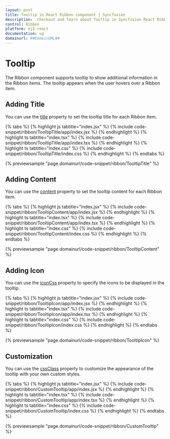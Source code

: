```yaml
---
layout: post
title: Tooltip in React Ribbon component | Syncfusion
description:  Checkout and learn about Tooltip in Syncfusion React Ribbon component of Syncfusion Essential JS 2 and more.
control: Ribbon
platform: ej2-react
documentation: ug
domainurl: ##DomainURL##
---
```


# Tooltip

The Ribbon component supports tooltip to show additional information in the Ribbon items. The tooltip appears when the user hovers over a Ribbon item.

## Adding Title

You can use the [title](https://ej2.syncfusion.com/react/documentation/api/ribbon/ribbonTooltip/#title) property to set the tooltip title for each Ribbon item.

{% tabs %}
{% highlight js tabtitle="index.jsx" %}
{% include code-snippet/ribbon/TooltipTitle/app/index.jsx %}
{% endhighlight %}
{% highlight ts tabtitle="index.tsx" %}
{% include code-snippet/ribbon/TooltipTitle/app/index.tsx %}
{% endhighlight %}
{% highlight ts tabtitle="index.css" %}
{% include code-snippet/ribbon/TooltipTitle/index.css %}
{% endhighlight %}
{% endtabs %}

{% previewsample "page.domainurl/code-snippet/ribbon/TooltipTitle" %}

## Adding Content

You can use the [content](https://ej2.syncfusion.com/react/documentation/api/ribbon/ribbonTooltip/#content) property to set the tooltip content for each Ribbon item.

{% tabs %}
{% highlight js tabtitle="index.jsx" %}
{% include code-snippet/ribbon/TooltipContent/app/index.jsx %}
{% endhighlight %}
{% highlight ts tabtitle="index.tsx" %}
{% include code-snippet/ribbon/TooltipContent/app/index.tsx %}
{% endhighlight %}
{% highlight ts tabtitle="index.css" %}
{% include code-snippet/ribbon/TooltipContent/index.css %}
{% endhighlight %}
{% endtabs %}

{% previewsample "page.domainurl/code-snippet/ribbon/TooltipContent" %}

## Adding Icon

You can use the [iconCss](https://ej2.syncfusion.com/react/documentation/api/ribbon/ribbonTooltip/#iconcss) property to specify the icons to be displayed in the tooltip.

{% tabs %}
{% highlight js tabtitle="index.jsx" %}
{% include code-snippet/ribbon/TooltipIcon/app/index.jsx %}
{% endhighlight %}
{% highlight ts tabtitle="index.tsx" %}
{% include code-snippet/ribbon/TooltipIcon/app/index.tsx %}
{% endhighlight %}
{% highlight ts tabtitle="index.css" %}
{% include code-snippet/ribbon/TooltipIcon/index.css %}
{% endhighlight %}
{% endtabs %}

{% previewsample "page.domainurl/code-snippet/ribbon/TooltipIcon" %}

## Customization

You can use the [cssClass](https://ej2.syncfusion.com/react/documentation/api/ribbon/ribbonTooltip/#cssclass) property to customize the appearance of the tooltip with your own custom styles.

{% tabs %}
{% highlight js tabtitle="index.jsx" %}
{% include code-snippet/ribbon/CustomTooltip/app/index.jsx %}
{% endhighlight %}
{% highlight ts tabtitle="index.tsx" %}
{% include code-snippet/ribbon/CustomTooltip/app/index.tsx %}
{% endhighlight %}
{% highlight ts tabtitle="index.css" %}
{% include code-snippet/ribbon/CustomTooltip/index.css %}
{% endhighlight %}
{% endtabs %}

{% previewsample "page.domainurl/code-snippet/ribbon/CustomTooltip" %}